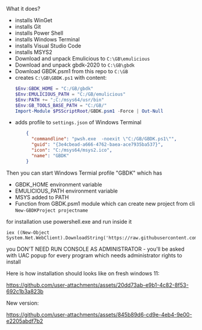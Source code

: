 What it does?

- installs WinGet
- installs Git
- installs Power Shell
- installs Windows Terminal
- installs Visual Studio Code
- installs MSYS2
- Download and unpack Emulicious to `C:\GB\emulicious`
- Download and unpack gbdk-2020 to `C:\GB\gbdk`
- Download GBDK.psm1 from this repo to `C:\GB`
- creates  `C:\GB\GBDK.ps1` with content:
  ```ps1
  $Env:GBDK_HOME = "C:/GB/gbdk"
  $Env:EMULICIOUS_PATH = "C:/GB/emulicious"
  $Env:PATH += ";C:/msys64/usr/bin"
  $Env:GB_TOOLS_BASE_PATH = "C:/GB/"
  Import-Module $PSScriptRoot/GBDK.psm1 -Force | Out-Null
  ```
- adds profile to `settings.json` of Windows Terminal
  ```json
      {
        "commandline": "pwsh.exe  -noexit \"C:/GB/GBDK.ps1\"",
        "guid": "{3e4cbead-a666-4762-baea-ace7935ba537}",
        "icon": "C:/msys64/msys2.ico",
        "name": "GBDK"
      }
  ```

Then you can start Windows Termial profile "GBDK" which has 
- GBDK_HOME environment variable
- EMULICIOUS_PATH environment variable
- MSYS added to PATH
- Function from GBDK.psm1 module which can create new project from cli `New-GBDKProject projectname`


for installation use powershell.exe and run inside it
```
iex ((New-Object System.Net.WebClient).DownloadString('https://raw.githubusercontent.com/SelvinPL/gb_tools_installer/master/install.ps1'))
```
you DON'T NEED RUN CONSOLE AS ADMINISTRATOR - you'll be asked with UAC popup for every program which needs administrator rights to install

Here is how installation should looks like on fresh windows 11:

https://github.com/user-attachments/assets/20dd73ab-e9b1-4c82-8f53-692c1b3a823b

New version:

https://github.com/user-attachments/assets/845b89d6-cd9e-4eb4-9e00-e2205abdf7b2


